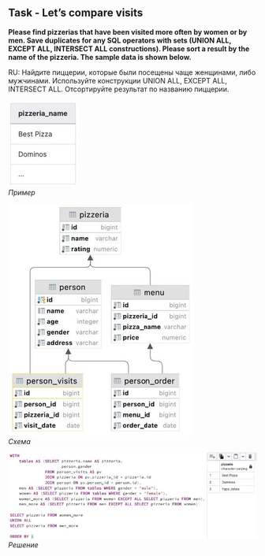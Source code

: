 ## Task - Let’s compare visits

**Please find pizzerias that have been visited more often by women or by men. Save duplicates for any SQL operators with sets (UNION ALL, EXCEPT ALL, INTERSECT ALL constructions). Please sort a result by the name of the pizzeria. The sample data is shown below.**

RU: Найдите пиццерии, которые были посещены чаще женщинами, либо мужчинами. Используйте конструкции UNION ALL, EXCEPT ALL, INTERSECT ALL. Отсортируйте результат по названию пиццерии.

![Screenshot](../screenshots/ex_ex03.jpg "Пример")\
*Пример*

![Screenshot](../screenshots/scheme.jpg "Схема")\
*Схема*

![Screenshot](../screenshots/ex03.jpg "Решение")\
*Решение*
